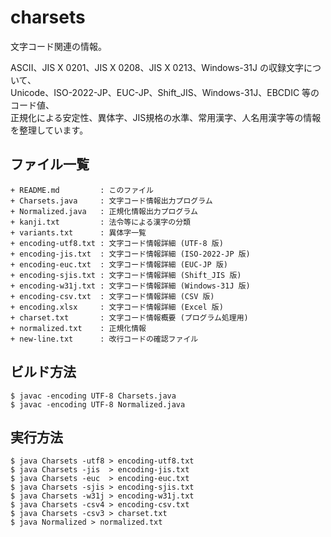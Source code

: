 # charsets

文字コード関連の情報。

ASCII、JIS X 0201、JIS X 0208、JIS X 0213、Windows-31J の収録文字について、  
Unicode、ISO-2022-JP、EUC-JP、Shift_JIS、Windows-31J、EBCDIC 等のコード値、  
正規化による安定性、異体字、JIS規格の水準、常用漢字、人名用漢字等の情報を整理しています。

## ファイル一覧

```
+ README.md         : このファイル
+ Charsets.java     : 文字コード情報出力プログラム
+ Normalized.java   : 正規化情報出力プログラム
+ kanji.txt         : 法令等による漢字の分類
+ variants.txt      : 異体字一覧
+ encoding-utf8.txt : 文字コード情報詳細 (UTF-8 版)
+ encoding-jis.txt  : 文字コード情報詳細 (ISO-2022-JP 版)
+ encoding-euc.txt  : 文字コード情報詳細 (EUC-JP 版)
+ encoding-sjis.txt : 文字コード情報詳細 (Shift_JIS 版)
+ encoding-w31j.txt : 文字コード情報詳細 (Windows-31J 版)
+ encoding-csv.txt  : 文字コード情報詳細 (CSV 版)
+ encoding.xlsx     : 文字コード情報詳細 (Excel 版)
+ charset.txt       : 文字コード情報概要 (プログラム処理用)
+ normalized.txt    : 正規化情報
+ new-line.txt      : 改行コードの確認ファイル
```

## ビルド方法

```
$ javac -encoding UTF-8 Charsets.java
$ javac -encoding UTF-8 Normalized.java
```

## 実行方法

```
$ java Charsets -utf8 > encoding-utf8.txt
$ java Charsets -jis  > encoding-jis.txt
$ java Charsets -euc  > encoding-euc.txt
$ java Charsets -sjis > encoding-sjis.txt
$ java Charsets -w31j > encoding-w31j.txt
$ java Charsets -csv4 > encoding-csv.txt
$ java Charsets -csv3 > charset.txt
$ java Normalized > normalized.txt
```
